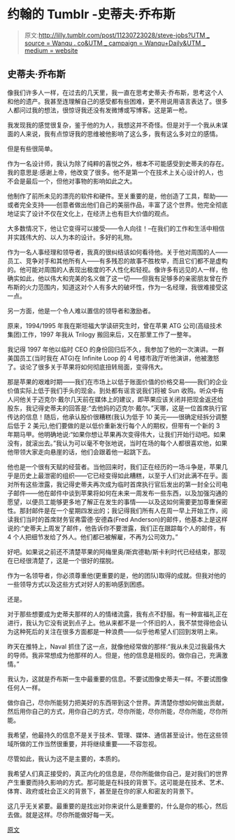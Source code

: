 # 约翰的 Tumblr -史蒂夫·乔布斯

> 原文:[http://lilly.tumblr.com/post/11230723028/steve-jobs?UTM _ source = Wanqu . co&UTM _ campaign = Wanqu+Daily&UTM _ medium = website](http://lilly.tumblr.com/post/11230723028/steve-jobs?utm_source=wanqu.co&utm_campaign=Wanqu+Daily&utm_medium=website)



## 史蒂夫·乔布斯

像我们许多人一样，在过去的几天里，我一直在思考史蒂夫·乔布斯，思考这个人和他的遗产。我甚至连理解自己的感受都有些困难，更不用说用语言表达了。很多人都问过我的想法，很惊讶我还没有发微博或写博客。这是第一枪。

我发现我的感觉很复杂，鉴于他的为人，我想这并不奇怪。但是对于一个我从未谋面的人来说，我有点惊讶我的思维被他影响了这么多，我有这么多对立的感情。

但是有些很简单。

作为一名设计师，我认为除了纯粹的喜悦之外，根本不可能感受到史蒂夫的存在。我的意思是:感谢上帝，他改变了很多。他不是第一个在技术上关心设计的人，也不会是最后一个，但他对事物的影响如此之大。

他制作了前所未见的漂亮的软件和硬件。至关重要的是，他创造了工具，帮助——或者完全支持——创意者做出他们自己的美丽作品，丰富了这个世界。他完全彻底地证实了设计不仅在文化上，在经济上也有巨大价值的观点。

大多数情况下，他让它变得可以接受——令人向往！–在我们的工作和生活中相信并实践伟大的、以人为本的设计。多好的礼物。

作为一名人事经理和领导者，我真的很纠结该如何看待他。关于他对周围的人——员工、竞争对手和其他所有人——有多残忍的故事不胜枚举，而且它们都不是虚构的。他可能对周围的人表现出极度的不人性化和轻视。像许多有远见的人一样，他确实如此，他以伟大和完美的名义做了这一切——但我有足够多的亲密朋友曾在乔布斯的火力范围内，知道这对个人有多大的破坏性，作为一名经理，我很难接受这一点。

另一方面，他是一个令人难以置信的领导者和激励者。

原来，1994/1995 年我在斯坦福大学读研究生时，曾在苹果 ATG 公司(高级技术集团)工作，1997 年我从 Trilogy 搬回来后，又在那里工作了一整年。

我记得 1997 年他以临时 CEO 的身份回归后不久，我参加了他的一次演讲。一群美国员工(当时我在 ATG)在 Infinite Loop 的 4 号楼市政厅听他演讲，他被激怒了。谈论了很多关于苹果将如何彻底扭转局面，变得伟大。

那是苹果的艰难时期——我们在市场上以低于账面价值的价格交易——我们的企业价值实际上低于我们手头的现金。到处都有谣言说我们将被 Sun 收购。听众中有人问他关于迈克尔·戴尔几天前在媒体上的建议，即苹果应该关闭并把现金返还给股东，我记得史蒂夫的回答是:“去他妈的迈克尔·戴尔。”天哪，这是一位首席执行官传达的信息！随后，他承认股价很糟糕(我认为低于 10 美元——很确定经拆分调整后低于 2 美元),他们要做的是以低价重新发行每个人的期权，但带有一个新的 3 年期马甲。他明确地说:“如果你想让苹果再次变得伟大，让我们开始行动吧。如果没有，就滚出去。”我认为可以毫不夸张地说，当时在场的每个人都很喜欢他，如果他带领大家走向悬崖的话，他们会跟着他一起跳下去。

他也是一个很有天赋的经营者。当他回来时，我们正在经历的一场斗争是，苹果几乎是历史上最泄密的组织——它已经变得如此糟糕，以至于人们对此满不在乎。面对所有这些泄露，我记得史蒂夫再次成为临时首席执行官后发出的第一封全公司电子邮件——他在邮件中谈到苹果将如何在未来一周发布一些东西，以及加强沟通的愿望，以便员工能够更多地了解正在发生的事情——以及这如何需要更加尊重保密性。那封邮件是在一个星期四发出的；我记得我们所有人在周一早上开始工作，阅读我们当时的首席财务官弗雷德·安德森(Fred Anderson)的邮件，他基本上是这样说的:“史蒂夫上周发了邮件，他告诉你不要泄露，我们正在跟踪每个人的邮件，有 4 个人把细节发给了外人。他们都已被解雇，不再为公司效力。”

好吧。如果说之前还不清楚苹果的阿梅里奥/斯宾德勒/斯卡利时代已经结束，那现在已经很清楚了，这是一个很好的摆脱。

作为一名领导者，你必须尊重他(更重要的是，他的团队)取得的成就。但我对他的一些领导方式以及这些方式对好人的影响感到困惑。

还是。

对于那些想要成为史蒂夫那样的人的情绪流露，我有点不舒服。有一种宣福礼正在进行，我认为它没有说到点子上。他从来都不是一个怀旧的人，我不禁觉得他会认为这种死后的关注在很多方面都是一种浪费——似乎他希望人们回到发明上来。

昨天在推特上，Naval 抓住了这一点，就像他经常做的那样:“我从未见过我最伟大的导师。我非常想成为他那样的人。但是，他的信息是相反的。做你自己，充满激情。”

我认为，这就是乔布斯一生中最重要的信息。不要试图像史蒂夫一样。不要试图像任何人一样。

做你自己，尽你所能努力把美好的东西带到这个世界。弄清楚你想如何做出贡献，然后用你自己的方式，用你自己的方式，尽你所能，尽你所能，尽你所能，尽你所能。

我希望，他最持久的信息不是关于技术、管理、媒体、通信甚至设计。他在这些领域所做的工作当然很重要，并将继续重要——不容忽视。

尽管如此，我认为这不是主要的，本质的。

我希望人们真正接受的，真正内化的信息是，尽你所能做你自己，是对我们的世界产生重要而持久影响的方式。那可能是在科技的背景下。这可能是在技术、艺术、体育、政府或社会正义的背景下，甚至是在你的家人和密友的背景下。

这几乎无关紧要。最重要的是找出对你来说什么是重要的，什么是你的核心，然后去做。就是这样。尽你所能做好每一天。

[原文](https://href.li/?http://john.jubjubs.net/2011/10/09/steve-jobs/ "Go to original post at John's Blog")

